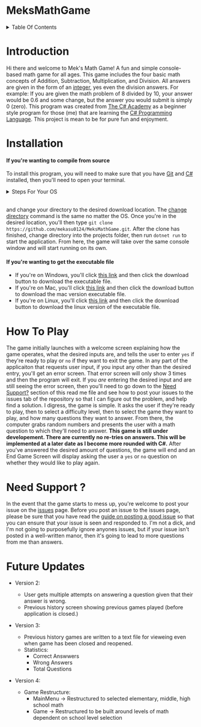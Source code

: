 # MeksMathGame

<details>
    <summary>Table Of Contents</summary>

- [Introduction](#introduction)
- [Installation](#installation)
- [How To Play](#how-to-play)
- [Need Support ?](#need-support-?)
- [Future Updates](#future-updates)
</details>

# Introduction

Hi there and welcome to Mek's Math Game! A fun and simple console-based math game for all ages. This game includes the four basic math concepts of Addition, Subtraction, Multiplication, and Division. All answers are given in the form of an [integer](https://www.techtarget.com/whatis/definition/integer), yes even the division answers. For example: If you are given the math problem of 8 divided by 10, your answer would be 0.6 and some change, but the answer you would submit is simply 0 (zero). This program was created from [The C# Academy](https://www.thecsharpacademy.com/#) as a beginner style program for those (me) that are learning the [C# Programming Language](https://learn.microsoft.com/en-us/dotnet/csharp/tour-of-csharp/). This project is mean to be for pure fun and enjoyment.

# Installation

#### If you're wanting to compile from source

To install this program, you will need to make sure that you have [Git](https://git-scm.com/downloads) and [C#](https://www.microsoft.com/en-us/download/details.aspx?id=7029) installed, then you'll need to open your terminal.

<details>
    <summary>Steps For Your OS</summary>

- If you're on windows, [follow these steps](https://www.computerworld.com/article/3676596/how-to-manage-and-customize-windows-terminal.html#:~:text=Launching%20Windows%20Terminal)
- If you're on mac, [follow these steps](https://support.apple.com/guide/terminal/open-or-quit-terminal-apd5265185d-f365-44cb-8b09-71a064a42125/mac#:~:text=Terminal%20for%20me-,Open%20Terminal,%2C%20then%20double-click%20Terminal.)
- If you're on linux, [follow these steps](https://www.makeuseof.com/how-to-open-terminal-in-linux/#:~:text=Use%20Keyboard%20Shortcuts%20to%20Open%20the%20Linux%20Terminal&text=If%20you%20are%20a%20fan,to%20fire%20up%20the%20terminal.)
</details><br />

and change your directory to the desired download location. The [change directory](https://www.lifewire.com/change-directories-in-command-prompt-5185508#:~:text=Type%20cmd%20into%20the%20Windows%2011%20or%20Windows%2010%20search,directory%20changes%20don%27t%20work.) command is the same no matter the OS. Once you're in the desired location, you'll then type `git clone https://github.com/mekasu0124/MeksMathGame.git`. After the clone has finished, change directory into the projects folder, then run `dotnet run` to start the application. From here, the game will take over the same console window and will start running on its own.

#### If you're wanting to get the executable file

- If you're on Windows, you'll click [this link](https://github.com/mekasu0124/MeksMathGame/blob/master/Builds/WindowsBuild/MeksMathGame.exe) and then click the download button to download the executable file.
- If you're on Mac, you'll click [this link](https://github.com/mekasu0124/MeksMathGame/blob/master/Builds/MacBuild/MeksMathGame) and then click the download button to download the mac version executable file.
- If you're on Linux, you'll click [this link](https://github.com/mekasu0124/MeksMathGame/blob/master/Builds/LinuxBuild/MeksMathGame) and then click the download button to download the linux version of the executable file.

# How To Play

The game initially launches with a welcome screen explaining how the game operates, what the desired inputs are, and tells the user to enter `yes` if they're ready to play or `no` if they want to exit the game. In any part of the applicaiton that requests user input, if you input any other than the desired entry, you'll get an error screen. That error screen will only show 3 times and then the program will exit. If you *are* entering the desired input and are still seeing the error screen, then you'll need to go down to the [Need Support?](#need-support?) section of this read me file and see how to post your issues to the issues tab of the repository so that I can figure out the problem, and help find a solution. I digress, the game is simple. It asks the user if they're ready to play, then to select a difficulty level, then to select the game they want to play, and how many questions they want to answer. From there, the computer grabs random numbers and presents the user with a math question to which they'll need to answer. **This game is still under developement. There are currently no re-tries on answers. This will be implemented at a later date as I become more rounded with C#.** After you've answered the desired amount of questions, the game will end and an End Game Screen will display asking the user a `yes` or `no` question on whether they would like to play again.

# Need Support ?

In the event that the game starts to mess up, you're welcome to post your issue on the [issues](https://github.com/mekasu0124/MeksMathGame/issues) page. Before you post an issue to the issues page, please be sure that you have read the [guide on posting a good issue](https://github.com/codeforamerica/howto/blob/master/Good-GitHub-Issues.md) so that you can ensure that your issue is seen and responded to. I'm not a dick, and I'm not going to purposefully ignore anyones issues, but if your issue isn't posted in a well-written manor, then it's going to lead to more questions from me than answers.

# Future Updates

- Version 2:
    - User gets multiple attempts on answering a question given that their answer is wrong.
    - Previous history screen showing previous games played (before application is closed.)

- Version 3:
    - Previous history games are written to a text file for vieweing even when game has been closed and reopened.
    - Statistics:
        - Correct Answwers
        - Wrong Answers
        - Total Questions

- Version 4:
    - Game Restructure:
        - MainMenu -> Restructured to selected elementary, middle, high school math
        - Game -> Restructured to be built around levels of math dependent on school level selection
